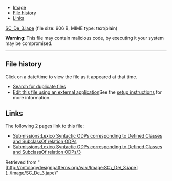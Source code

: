 * [Image](../Image/SC_De_3.jape#file)
* [File history](../Image/SC_De_3.jape#filehistory)
* [Links](../Image/SC_De_3.jape#filelinks)


[SC\_De\_3.jape](../images/2/2f/SC_De_3.jape "SC De 3.jape")‎
 (file size: 906 B, MIME type: text/plain)




__Warning__: This file may contain malicious code, by executing it your system may be compromised.

---



## File history

Click on a date/time to view the file as it appeared at that time.



  
* [Search for duplicate files](http://ontologydesignpatterns.org/wiki/Special:FileDuplicateSearch/SC_De_3.jape "Special:FileDuplicateSearch/SC De 3.jape")
* [Edit this file using an external application](http://ontologydesignpatterns.org/wiki/index.php?title=Image:SC_De_3.jape&action=edit&externaledit=true&mode=file "Image:SC De 3.jape")See the [setup instructions](http://www.mediawiki.org/wiki/Manual:External_editors "http://www.mediawiki.org/wiki/Manual:External_editors") for more information.

## Links



The following 2 pages link to this file:


* [Submissions:Lexico Syntactic ODPs corresponding to Defined Classes and SubclassOf relation ODPs](../Submissions/Lexico_Syntactic_ODPs_corresponding_to_Defined_Classes_and_SubclassOf_relation_ODPs "Submissions:Lexico Syntactic ODPs corresponding to Defined Classes and SubclassOf relation ODPs")
* [Submissions:Lexico Syntactic ODPs corresponding to Defined Classes and SubclassOf relation ODPs/3](../Submissions/Lexico_Syntactic_ODPs_corresponding_to_Defined_Classes_and_SubclassOf_relation_ODPs/3 "Submissions:Lexico Syntactic ODPs corresponding to Defined Classes and SubclassOf relation ODPs/3")


Retrieved from "[http://ontologydesignpatterns.org/wiki/Image:SC\_De\_3.jape](../Image/SC_De_3.jape)"